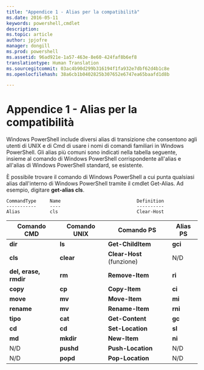 ```yaml
---
title: "Appendice 1 - Alias per la compatibilità"
ms.date: 2016-05-11
keywords: powershell,cmdlet
description: 
ms.topic: article
author: jpjofre
manager: dongill
ms.prod: powershell
ms.assetid: 96ad921e-1a57-463e-8e60-424faf8b6ef8
translationtype: Human Translation
ms.sourcegitcommit: 03ac4b90d299b316194f1fa932e7dbf62d4b1c8e
ms.openlocfilehash: 38a6cb1b0402825b307652e6747ea65baafd1d8b

---
```


# Appendice 1 - Alias per la compatibilità
Windows PowerShell include diversi alias di transizione che consentono agli utenti di UNIX e di Cmd di usare i nomi di comandi familiari in Windows PowerShell. Gli alias più comuni sono indicati nella tabella seguente, insieme al comando di Windows PowerShell corrispondente all'alias e all'alias di Windows PowerShell standard, se esistente.

È possibile trovare il comando di Windows PowerShell a cui punta qualsiasi alias dall'interno di Windows PowerShell tramite il cmdlet Get\-Alias. Ad esempio, digitare **get\-alias cls**.

```
CommandType     Name                            Definition
-----------     ----                            ----------
Alias           cls                             Clear-Host
```

|Comando CMD|Comando UNIX|Comando PS|Alias PS|
|---------------|----------------|--------------|------------|
|**dir**|**ls**|**Get\-ChildItem**|**gci**|
|**cls**|**clear**|**Clear\-Host** (funzione)|N\/D|
|**del, erase, rmdir**|**rm**|**Remove\-Item**|**ri**|
|**copy**|**cp**|**Copy\-Item**|**ci**|
|**move**|**mv**|**Move\-Item**|**mi**|
|**rename**|**mv**|**Rename\-Item**|**rni**|
|**tipo**|**cat**|**Get\-Content**|**gc**|
|**cd**|**cd**|**Set\-Location**|**sl**|
|**md**|**mkdir**|**New\-Item**|**ni**|
|N\/D|**pushd**|**Push\-Location**|N\/D|
|N\/D|**popd**|**Pop\-Location**|N\/D|




<!--HONumber=Jun16_HO4-->


